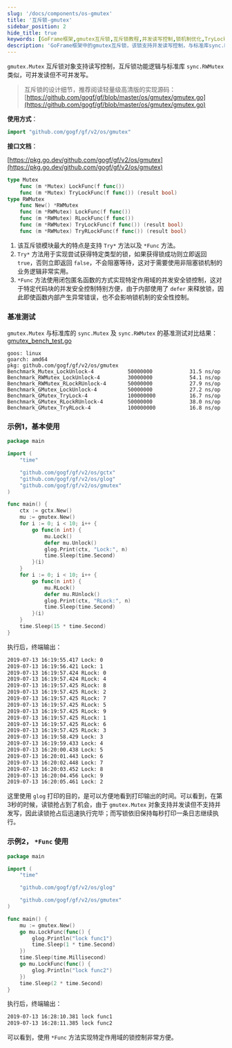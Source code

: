 ```yaml
---
slug: '/docs/components/os-gmutex'
title: '互斥锁-gmutex'
sidebar_position: 2
hide_title: true
keywords: [GoFrame框架,gmutex互斥锁,互斥锁教程,并发读写控制,锁机制优化,TryLock方法,Func方法示例,基准测试,并发安全,Go编程]
description: 'GoFrame框架中的gmutex互斥锁，该锁支持并发读写控制，与标准库sync.RWMutex类似。其特点是包含Try*方法和*Func方法，用于非阻塞锁机制和特定作用域锁控制。通过示例代码展示了其便捷的使用方式，以及与标准库锁的基准测试对比，展示了其性能优势。适用于需要高效锁机制的并发编程场景。'
---
```


`gmutex.Mutex` 互斥锁对象支持读写控制，互斥锁功能逻辑与标准库 `sync.RWMutex` 类似，可并发读但不可并发写。

> 互斥锁的设计细节，推荐阅读轻量级高清版的实现源码： [https://github.com/gogf/gf/blob/master/os/gmutex/gmutex.go](https://github.com/gogf/gf/blob/master/os/gmutex/gmutex.go)

**使用方式**：

```go
import "github.com/gogf/gf/v2/os/gmutex"
```

**接口文档**：

[https://pkg.go.dev/github.com/gogf/gf/v2/os/gmutex](https://pkg.go.dev/github.com/gogf/gf/v2/os/gmutex)

```go
type Mutex
    func (m *Mutex) LockFunc(f func())
    func (m *Mutex) TryLockFunc(f func()) (result bool)
type RWMutex
    func New() *RWMutex
    func (m *RWMutex) LockFunc(f func())
    func (m *RWMutex) RLockFunc(f func())
    func (m *RWMutex) TryLockFunc(f func()) (result bool)
    func (m *RWMutex) TryRLockFunc(f func()) (result bool)
```

1. 该互斥锁模块最大的特点是支持 `Try*` 方法以及 `*Func` 方法。
2. `Try*` 方法用于实现尝试获得特定类型的锁，如果获得锁成功则立即返回 `true`，否则立即返回 `false`，不会阻塞等待，这对于需要使用非阻塞锁机制的业务逻辑非常实用。
3. `*Func` 方法使用闭包匿名函数的方式实现特定作用域的并发安全锁控制，这对于特定代码块的并发安全控制特别方便，由于内部使用了 `defer` 来释放锁，因此即使函数内部产生异常错误，也不会影响锁机制的安全性控制。

### 基准测试

`gmutex.Mutex` 与标准库的 `sync.Mutex` 及 `sync.RWMutex` 的基准测试对比结果： [gmutex\_bench\_test.go](https://github.com/gogf/gf/blob/master/os/gmutex/gmutex_bench_test.go)

```
goos: linux
goarch: amd64
pkg: github.com/gogf/gf/v2/os/gmutex
Benchmark_Mutex_LockUnlock-4           50000000            31.5 ns/op
Benchmark_RWMutex_LockUnlock-4         30000000            54.1 ns/op
Benchmark_RWMutex_RLockRUnlock-4       50000000            27.9 ns/op
Benchmark_GMutex_LockUnlock-4          50000000            27.2 ns/op
Benchmark_GMutex_TryLock-4             100000000           16.7 ns/op
Benchmark_GMutex_RLockRUnlock-4        50000000            38.0 ns/op
Benchmark_GMutex_TryRLock-4            100000000           16.8 ns/op
```

### 示例1，基本使用

```go
package main

import (
    "time"

    "github.com/gogf/gf/v2/os/gctx"
    "github.com/gogf/gf/v2/os/glog"
    "github.com/gogf/gf/v2/os/gmutex"
)

func main() {
    ctx := gctx.New()
    mu := gmutex.New()
    for i := 0; i < 10; i++ {
        go func(n int) {
            mu.Lock()
            defer mu.Unlock()
            glog.Print(ctx, "Lock:", n)
            time.Sleep(time.Second)
        }(i)
    }
    for i := 0; i < 10; i++ {
        go func(n int) {
            mu.RLock()
            defer mu.RUnlock()
            glog.Print(ctx, "RLock:", n)
            time.Sleep(time.Second)
        }(i)
    }
    time.Sleep(15 * time.Second)
}
```

执行后，终端输出：

```html
2019-07-13 16:19:55.417 Lock: 0
2019-07-13 16:19:56.421 Lock: 1
2019-07-13 16:19:57.424 RLock: 0
2019-07-13 16:19:57.424 RLock: 4
2019-07-13 16:19:57.425 RLock: 8
2019-07-13 16:19:57.425 RLock: 2
2019-07-13 16:19:57.425 RLock: 7
2019-07-13 16:19:57.425 RLock: 5
2019-07-13 16:19:57.425 RLock: 9
2019-07-13 16:19:57.425 RLock: 1
2019-07-13 16:19:57.425 RLock: 6
2019-07-13 16:19:57.425 RLock: 3
2019-07-13 16:19:58.429 Lock: 3
2019-07-13 16:19:59.433 Lock: 4
2019-07-13 16:20:00.438 Lock: 5
2019-07-13 16:20:01.443 Lock: 6
2019-07-13 16:20:02.448 Lock: 7
2019-07-13 16:20:03.452 Lock: 8
2019-07-13 16:20:04.456 Lock: 9
2019-07-13 16:20:05.461 Lock: 2
```

这里使用 `glog` 打印的目的，是可以方便地看到打印输出的时间。可以看到，在第3秒的时候，读锁抢占到了机会，由于 `gmutex.Mutex` 对象支持并发读但不支持并发写，因此读锁抢占后迅速执行完毕；而写锁依旧保持每秒打印一条日志继续执行。

### 示例2， `*Func` 使用

```go
package main

import (
    "time"

    "github.com/gogf/gf/v2/os/glog"

    "github.com/gogf/gf/v2/os/gmutex"
)

func main() {
    mu := gmutex.New()
    go mu.LockFunc(func() {
        glog.Println("lock func1")
        time.Sleep(1 * time.Second)
    })
    time.Sleep(time.Millisecond)
    go mu.LockFunc(func() {
        glog.Println("lock func2")
    })
    time.Sleep(2 * time.Second)
}
```

执行后，终端输出：

```html
2019-07-13 16:28:10.381 lock func1
2019-07-13 16:28:11.385 lock func2
```

可以看到，使用 `*Func` 方法实现特定作用域的锁控制非常方便。